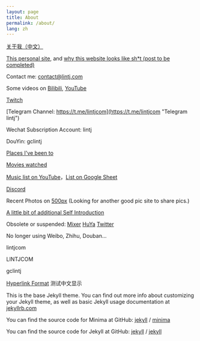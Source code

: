 ```yaml
---
layout: page
title: About
permalink: /about/
lang: zh
---
```

[关于我（中文）](http://www.lintj.com/personal/2010/01/01/About.html "Full Chinese Version")

[This personal site](http://www.lintj.com/ "lintj.com"), and [why this website looks like sh\*t (post to be completed)](http://www.lintj.com/ "lintj.com")

Contact me: contact@lintj.com

Some videos on [Bilibili](https://space.bilibili.com/2781398/ "Bili Videos"), [YouTube](https://www.youtube.com/channel/UCeUkaHI475LsrGAjT0tGkow "YT Videos")



[Twitch](https://www.twitch.tv/gclintj "Twitch")



[Telegram Channel: https://t.me/lintjcom](https://t.me/lintjcom "Telegram lintj")

Wechat Subscription Account: lintj

DouYin: gclintj

[Places I've been to](https://goo.gl/CWa4cs "Places")

[Movies watched](http://www.lintj.com/reviews/2019/12/01/Movies.html "Movies")

[Music list on YouTube](https://www.youtube.com/playlist?list=PLZZ3GNd8F1ATt0pdGE3CbayiJGoJEZj9u "Music YouTube")，[List on Google Sheet](https://docs.google.com/spreadsheets/d/1GONFCd8FIyMa0yg0LQzmQsRUZk_KrZ7D73nE_sFLpB0/edit?usp=sharing "Music Excel")



[Discord](https://discord.gg/d6XaQyq "Discord")

Recent Photos on [500px](https://500px.com/gclintj "500px") (Looking for another good pic site to share pics.)

[A little bit of additional Self Introduction](http://www.lintj.com/personal/2019/02/12/ZiLi.html "Extra")

Obsolete or suspended:
[Mixer](https://mixer.com/lintj "Mixer")
[HuYa](https://www.huya.com/lintj "HuYaZhiBo")
[Twitter](https://twitter.com/lintianjiao "Twitter")

No longer using Weibo, Zhihu, Douban...

lintjcom

LINTJCOM

gclintj

[Hyperlink Format](https://www.lintj.com "format lintj.com")
测试中文显示

This is the base Jekyll theme. You can find out more info about customizing your Jekyll theme, as well as basic Jekyll usage documentation at [jekyllrb.com](https://jekyllrb.com/)

You can find the source code for Minima at GitHub:
[jekyll][jekyll-organization] /
[minima](https://github.com/jekyll/minima)

You can find the source code for Jekyll at GitHub:
[jekyll][jekyll-organization] /
[jekyll](https://github.com/jekyll/jekyll)


[jekyll-organization]: https://github.com/jekyll
